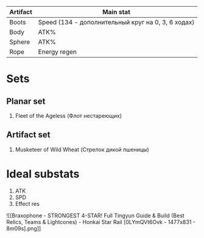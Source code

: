 | Artifact | Main stat                                          |
| -------- | -------------------------------------------------- |
| Boots    | Speed (134 - дополнительный круг на 0, 3, 6 ходах) |
| Body     | ATK%                                               |
| Sphere   | ATK%                                               |
| Rope     | Energy regen|


# Sets
## Planar set
1. Fleet of the Ageless (Флот нестареющих)
## Artifact set
1. Musketeer of Wild Wheat (Стрелок дикой пшеницы)

# Ideal substats
1. ATK
2. SPD
3. Effect res

![[Braxophone - STRONGEST 4-STAR! Full Tingyun Guide & Build (Best Relics, Teams & Lightcones) - Honkai Star Rail [0LYmQVt6Ovk - 1477x831 - 8m09s].png]]